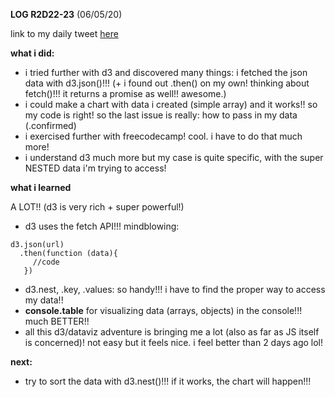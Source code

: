 **LOG R2D22-23** (06/05/20)

link to my daily tweet [here](https://twitter.com/Nightcoder2/status/1257899015351554053)


**what i did:**

- i tried further with d3 and discovered many things: i fetched the json data with d3.json()!!! (+ i found out .then() on my own! thinking about fetch()!!! it returns a promise as well!! awesome.)
- i could make a chart with data i created (simple array) and it works!! so my code is right! so the last issue is really: how to pass in my data (.confirmed)
- i exercised further with freecodecamp! cool. i have to do that much more!
- i understand d3 much more but my case is quite specific, with the super NESTED data i'm trying to access!

**what i learned**

A LOT!! (d3 is very rich + super powerful!)

- d3 uses the fetch API!!! mindblowing: 
```
d3.json(url) 
  .then(function (data){
     //code
   })
   ```   
- d3.nest, .key, .values: so handy!!! i have to find the proper way to access my data!!
- **console.table** for visualizing data (arrays, objects) in the console!!! much BETTER!!
- all this d3/dataviz adventure is bringing me a lot (also as far as JS itself is concerned)! not easy but it feels nice. i feel better than 2 days ago lol!


**next:**

- try to sort the data with d3.nest()!!! if it works, the chart will happen!!!

